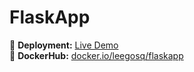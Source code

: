 # FlaskApp

🚀 **Deployment:** [Live Demo](https://flaskapp-6h1b.onrender.com/)  
🐳 **DockerHub:** [docker.io/leegosq/flaskapp](https://hub.docker.com/r/leegosq/flaskapp)
